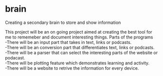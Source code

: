 # brain
Creating a secondary brain to store and show information

This project will be an on going project aimed at creating the best tool for me to rememeber and document interesting things.
Parts of the programs<br/>
-There will be an input part that takes in text, links or podcasts. <br/>
-There will be an conversion part that differentiates text, links or podcasts.<br/>
-There will be a parser that can select the interesting parts of the website or podacast.<br/>
-There will be plotting feature which demonstrates learning and activity.<br/>
-There will be a website to retrive the information for every device.<br/>
